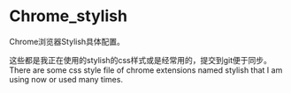 # Chrome_stylish
Chrome浏览器Stylish具体配置。
 
这些都是我正在使用的stylish的css样式或是经常用的，提交到git便于同步。
There are some css style file  of chrome extensions named stylish that I am using now or used many times.

